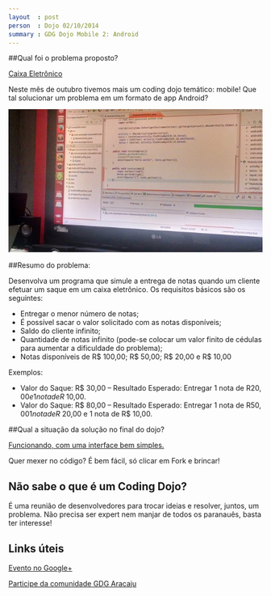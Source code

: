 ```yaml
---
layout  : post
person  : Dojo 02/10/2014
summary : GDG Dojo Mobile 2: Android
---
```


##Qual foi o problema proposto?

[Caixa Eletrônico](http://dojopuzzles.com/problemas/exibe/caixa-eletronico/)

Neste mês de outubro tivemos mais um coding dojo temático: mobile!  Que tal solucionar um problema em um formato de app Android?

![Androideando](/images/2014-10-02-coding_dojo_2.jpg "Android")

##Resumo do problema:

Desenvolva um programa que simule a entrega de notas quando um cliente efetuar um saque em um caixa eletrônico. Os requisitos básicos são os seguintes:

- Entregar o menor número de notas;
- É possível sacar o valor solicitado com as notas disponíveis;
- Saldo do cliente infinito;
- Quantidade de notas infinito (pode-se colocar um valor finito de cédulas para aumentar a dificuldade do problema);
- Notas disponíveis de R$ 100,00; R$ 50,00; R$ 20,00 e R$ 10,00

Exemplos:

- Valor do Saque: R$ 30,00 – Resultado Esperado: Entregar 1 nota de R$20,00 e 1 nota de R$ 10,00.
- Valor do Saque: R$ 80,00 – Resultado Esperado: Entregar 1 nota de R$50,00 1 nota de R$ 20,00 e 1 nota de R$ 10,00.

##Qual a situação da solução no final do dojo?

[Funcionando, com uma interface bem simples.](https://github.com/dojo-se/caixa_eletronico)

Quer mexer no código? É bem fácil, só clicar em Fork e brincar!

## Não sabe o que é um Coding Dojo?

É uma reunião de desenvolvedores para trocar ideias e resolver, juntos, um problema. Não precisa ser expert nem manjar de todos os paranauês, basta ter interesse!

## Links úteis

[Evento no Google+](https://plus.google.com/events/cgee3222p82dt9d2h45l67fiip0)

[Participe da comunidade GDG Aracaju](http://www.gdgaracaju.com.br/p/participe.html)
